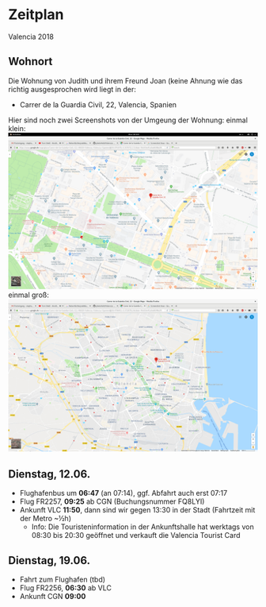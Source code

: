 Zeitplan
========
Valencia 2018
## Wohnort
Die Wohnung von Judith und ihrem Freund Joan (keine Ahnung wie das richtig ausgesprochen wird liegt in der:

* Carrer de la Guardia Civil, 22, Valencia, Spanien

Hier sind noch zwei Screenshots von der Umgeung der Wohnung:
einmal klein:
![alt text](/graphs/valencia_zoomed.png "Kleina Penis")
einmal groß:
![alt text](/graphs/valencia.png "Digga Penis")

## Dienstag, 12.06.
* Flughafenbus um **06:47** (an 07:14), ggf. Abfahrt auch erst 07:17
* Flug FR2257, **09:25** ab CGN (Buchungsnummer FQ8LYI)
* Ankunft VLC **11:50**, dann sind wir gegen 13:30 in der Stadt (Fahrtzeit mit der Metro ~½h)
  * Info: Die Touristeninformation in der Ankunftshalle hat werktags von 08:30 bis 20:30 geöffnet und verkauft die Valencia Tourist Card

## Dienstag, 19.06.
* Fahrt zum Flughafen (tbd)
* Flug FR2256, **06:30** ab VLC
* Ankunft CGN **09:00**


